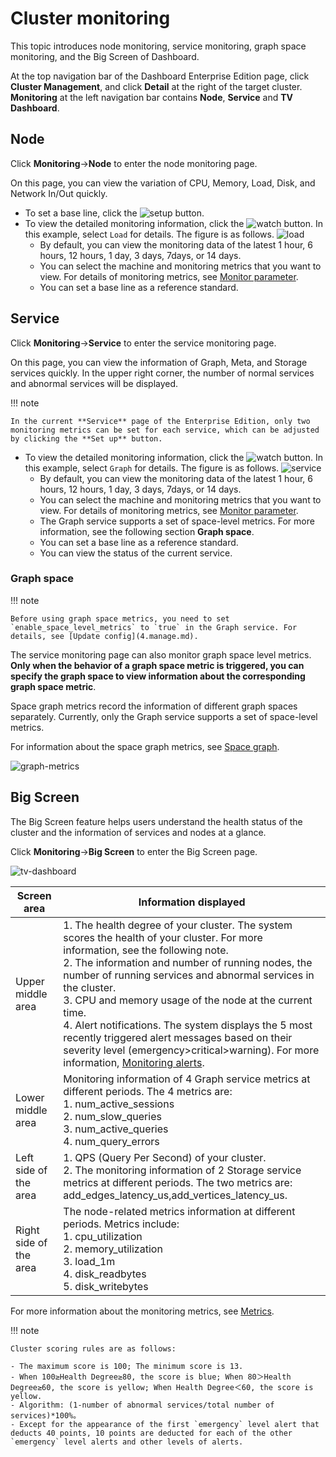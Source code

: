 # Cluster monitoring

This topic introduces node monitoring, service monitoring, graph space monitoring, and the Big Screen of Dashboard.

At the top navigation bar of the Dashboard Enterprise Edition page, click **Cluster Management**, and click **Detail** at the right of the target cluster. **Monitoring** at the left navigation bar contains **Node**, **Service** and **TV Dashboard**.

## Node

Click **Monitoring**->**Node** to enter the node monitoring page.

On this page, you can view the variation of CPU, Memory, Load, Disk, and Network In/Out quickly.

- To set a base line, click the ![setup](https://docs-cdn.nebula-graph.com.cn/figures/Setup.png) button.
- To view the detailed monitoring information, click the ![watch](https://docs-cdn.nebula-graph.com.cn/figures/watch.png) button. In this example, select `Load` for details. The figure is as follows.
    ![load](https://docs-cdn.nebula-graph.com.cn/figures/ds-003.png)
  - By default, you can view the monitoring data of the latest 1 hour, 6 hours, 12 hours, 1 day, 3 days, 7days, or 14 days.
  - You can select the machine and monitoring metrics that you want to view. For details of monitoring metrics, see [Monitor parameter](../7.monitor-parameter.md).
  - You can set a base line as a reference standard.

## Service

Click **Monitoring**->**Service** to enter the service monitoring page.

On this page, you can view the information of Graph, Meta, and Storage services quickly. In the upper right corner, the number of normal services and abnormal services will be displayed.

!!! note

    In the current **Service** page of the Enterprise Edition, only two monitoring metrics can be set for each service, which can be adjusted by clicking the **Set up** button.

- To view the detailed monitoring information, click the ![watch](https://docs-cdn.nebula-graph.com.cn/figures/watch.png) button. In this example, select `Graph` for details. The figure is as follows.
   ![service](https://docs-cdn.nebula-graph.com.cn/figures/ds-005.png)
  - By default, you can view the monitoring data of the latest 1 hour, 6 hours, 12 hours, 1 day, 3 days, 7days, or 14 days.
  - You can select the machine and monitoring metrics that you want to view. For details of monitoring metrics, see [Monitor parameter](../7.monitor-parameter.md).
  - The Graph service supports a set of space-level metrics. For more information, see the following section **Graph space**.
  - You can set a base line as a reference standard.
  - You can view the status of the current service.

### Graph space

!!! note

    Before using graph space metrics, you need to set `enable_space_level_metrics` to `true` in the Graph service. For details, see [Update config](4.manage.md).

The service monitoring page can also monitor graph space level metrics. **Only when the behavior of a graph space metric is triggered, you can specify the graph space to view information about the corresponding graph space metric**. 

Space graph metrics record the information of different graph spaces separately. Currently, only the Graph service supports a set of space-level metrics.

For information about the space graph metrics, see [Space graph](../7.monitor-parameter.md).

![graph-metrics](https://docs-cdn.nebula-graph.com.cn/figures/space_level_metrics.png)

## Big Screen   

The Big Screen feature helps users understand the health status of the cluster and the information of services and nodes at a glance.

Click **Monitoring**->**Big Screen** to enter the Big Screen page.

![tv-dashboard](https://docs-cdn.nebula-graph.com.cn/figures/screen_2022-04-13_en.png)

| Screen area         | Information displayed                                                     |
| ------------ | ------------------------------------------------------------ |
| Upper middle area | 1. The health degree of your cluster. The system scores the health of your cluster. For more information, see the following note. <br>2. The information and number of running nodes, the number of running services and abnormal services in the cluster. <br/>3. CPU and memory usage of the node at the current time.<br/>4. Alert notifications. The system displays the 5 most recently triggered alert messages based on their severity level (emergency>critical>warning). For more information, [Monitoring alerts](../9.alerts.md). |
| Lower middle area | Monitoring information of 4 Graph service metrics at different periods. The 4 metrics are: <br/>1. num_active_sessions<br/>2. num_slow_queries<br/>3. num_active_queries<br/>4. num_query_errors |
| Left side of the area     | 1. QPS (Query Per Second) of your cluster.<br/>2. The monitoring information of 2 Storage service metrics at different periods. The two metrics are: add_edges_latency_us,add_vertices_latency_us. |
| Right side of the area     | The node-related metrics information at different periods. Metrics include: <br/>1. cpu_utilization<br/>2. memory_utilization<br/>3. load_1m<br/>4. disk_readbytes<br/>5. disk_writebytes |


For more information about the monitoring metrics, see [Metrics](../7.monitor-parameter.md).

!!! note

    Cluster scoring rules are as follows:

    - The maximum score is 100; The minimum score is 13.
    - When 100≥Health Degree≥80, the score is blue; When 80＞Health Degree≥60, the score is yellow; When Health Degree＜60, the score is yellow.
    - Algorithm: (1-number of abnormal services/total number of services)*100%。
    - Except for the appearance of the first `emergency` level alert that deducts 40 points, 10 points are deducted for each of the other `emergency` level alerts and other levels of alerts.